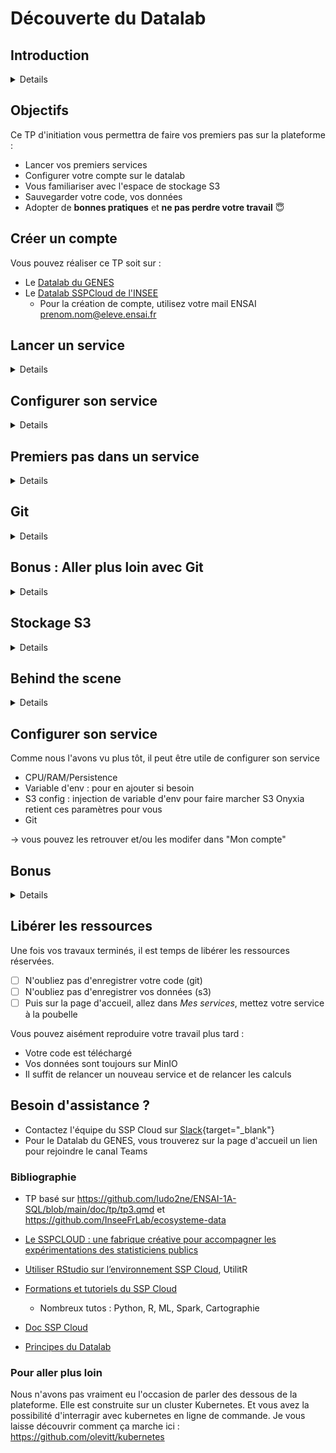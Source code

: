 
# Découverte du Datalab

## Introduction 
<details>
Le Datalab permet aux statisticiens de découvrir, d'expérimenter, d'apprendre, de se former aux outils de la data.

### Pourquoi un Datalab ? 
#### Une réponse à un besoin
Dans le monde professionnel, plusieurs problèmes se posent au statisticien :

- sa machine n'est pas assez puissante
- des problèmes de réplicabilité (le fameux ça marche sur mon ordi!)
- besoin de connaissances spécifiques pour installer des logiciels
...

À l'INSEE, un projet est né pour pallier à ce besoin : [Onyxia](https://www.onyxia.sh/). L'Insee met une instance de ce projet à disposition des administrations publiques et écoles : le [SSP Cloud](https://datalab.sspcloud.fr/).
Vous avez également accès à une seconde instance d'Onyxia gérée par le GENES. N'hésitez pas à créer un compte sur ces deux plateformes. Ces instances sont administrées par différentes équipes et proposent une offre de service différente. En cas de problème vous avez différents canaux de communication :
pour le sspcloud : il faudra vous créer un compte slack
pour l'instance du denes: vous avez un canal teams dédié

A noter, tout le [code](https://github.com/InseeFrLab/onyxia). est opensource (ie: droit en lecture, libre redistribution du code, modification du code et utilisation du code). Ainsi, n'importe qui peut installer son propre datalab en se basant sur Onyxia ! 

#### Des concepts
Derrière Onyxia se cachent plusieurs concepts: l'utilisation de technologies cloud natives, avoir une infrastructures qui permet d'avoir des ressources de calculs (CPU, RAM, GPU) et de stockage à disposition, avoir une interface graphique pour simplifier la vie des utilisateurs... Grâce à Onyxia, un data scientists n'a pas besoin de connaissances spécifiques (Docker, Kubernetes, Helm, S3... ) pour obtenir un environnement de travail fonctionnel. La plateforme se présente comme un bac à sable et permet notamment de tester de nouvelles technologies et de se former en se concentrant sur le contenu plutôt que sur la configuration d'un environnement de travail. D'ailleurs vous utiliserez les datalabs au cours de vos prochains tp :)
Les datalabs donnent aux utilisateurs la possibilité de lancer de nombreux services préconfigurés à la demande (Jupyter, Rstudio, VSCode, PostgreSQL... et pleins d'autres n'hésitez pas à regarder !) avec une puissance de calcul adaptée aux besoins.
L'utilisateur n'a pas besoin de connaissances spécifiques pour lancer un service mais s'il le désire, il peut se former : toutes les commandes que vous pourriez exécuter en ligne de commande sont visibles dans l'interface. 
Les choix faits dans Onyxia sont conditionnés par le fait qu'il ne faut pas s'enfermer, le but est de rendre le logiciel facultatif. L'idée étant qu'il ne faut pas s'enfermer dans un choix technologique ni qu'il soit couteux d'en sortir.

:warning:
Ne déposez *jamais* de données sensibles sur le sspcloud ou l'instance du GENES ! D'ailleurs, il n'y a aucune garantie de service sur le sspcloud : la plateforme peut tomber en panne, il peut y avoir des attaques... donc soyez vigilants à vos usages.

Pour les fonctionnaires, une autre instance nommée LS3 (accessible en interne et coupée d'internet) permet l'utilisation de données sensibles.
Pour les ingénieurs, vous retrouverez peut-être d'autres instances d'onyxia sur vos futurs postes ;) 

NB: On distinguera 3 notions primordiales au cours du tp : l'environnement d'exécution du code, le stockage des données et la sauvegarde du code

</details>

## Objectifs 

Ce TP d'initiation vous permettra de faire vos premiers pas sur la plateforme :
 
- Lancer vos premiers services  
- Configurer votre compte sur le datalab  
- Vous familiariser avec l'espace de stockage S3  
- Sauvegarder votre code, vos données  
- Adopter de **bonnes pratiques** et **ne pas perdre votre travail** 😇

## Créer un compte

Vous pouvez réaliser ce TP soit sur :

- Le [Datalab du GENES](https://onyxia.lab.groupe-genes.fr/)
- Le [Datalab SSPCloud de l'INSEE](https://datalab.sspcloud.fr/)
  - Pour la création de compte, utilisez votre mail ENSAI prenom.nom@eleve.ensai.fr

## Lancer un service
<details>

### Différents catalogues de services

- [ ] Allez dans `Catalogue de services`

Vous trouverez différents catalogues : que ce soit pour les environnements de développement intéractifs (IDE), les bases de données, de la datavisualisation...
Cette année vous vous servirez principalement des services IDE et bases de données. Mais n'hésitez pas à faire un tour sur les autres catalogues tout au long de votre scolarité !

### Un premier service

- [ ] Sélectionnez le service de votre choix *Vscode-python* ou *Jupyter-python* puis cliquez sur `Lancer`

Vous obtiendrez un formulaire vous laissant de multiples options pour configurer votre service. Pour une expérience "de base", ne les modifiez pas et cliquez sur "lancer".
Attendez quelques secondes le temps que le service se lance. Lisez bien la note qui s'affiche à l'écran ! Elle contient des informations essentielles comme vos identifiants de connection par exemple.  

- [ ] Cliquez pour copier le mot de passe
- [ ] Cliquez sur `Ouvrir le service` :rocket:
  - password : collez le mot de passe

Votre service s'ouvre. Vous pouvez alors commencer à coder 😄
</details>

## Configurer son service
<details>

Maintenant que nous savons lancer un service, revenons un petit peu en arrière et intéressons nous au formulaire présent lors du lancement du service. (Onglet 'Catalogue de services' et sélectionner un service vscode-python par exemple)

* Onglet *Service* : Ici, vous disposez de la possibilité de choisir la version de python que vous souhaitez utiliser

* Onglet *Resources(CPU/RAM)* : vous choisissez les ressources dont disposera votre service. Notamment, vous choisissez les ressources qui seront garanties au lancement du service (requests) et les ressources qui pourront être utilisées au maximum par votre service (limits).  
CPU (processeur) : il s'agit de la puissance de calcul allouée au service. Les CPU exécutent les instructions (ouvrir un programme, calculer, afficher des résulats) 
RAM (mémoire vive): il s'agit de la mémoire de travail du service, elle garde temporairement ce que le service utilise pendant l'exécution: les dataframes, modèles, images... Elle n’est pas persistante : si le service s’arrête, la RAM est vidée (les fichiers survivent s’ils sont sur le volume persistant).

* Onglet *Configuration for persistence* : détermine la taille du disque de travail “qui survit” quand le service est "fermé". Sans persistance, les services tournent dans des conteneurs éphémères : tout ce qui est seulement dedans peut disparaître à l’arrêt. Avec la persistance, un volume de stockage est attaché à ta session et conserve tes fichiers jusqu'à la désinstallation du service.
</details>

## Premiers pas dans un service
<details>

- [ ] Créez un Notebook Python (fichier .ipynb)
- [ ] Vérifiez que tout fonctionne bien, écrivez et exécutez une fonction python de votre choix, créez des dossiers, des fichiers, les renommer, supprimer, déplacer...

Un terminal est un outil qui vous permet de communiquer avec votre machine en lignes de commande. Ainsi, vous écrivez des commandes (instructions) dans une fenêtre que la machine exécutera. Vous pouvez donc utiliser un terminal pour exécuter du code, manager vos fichiers, installer des outils, des packages, ...  

Sur le sspcloud, le terminal utilise Bash (un des langages les plus courants). Apprendre quelques commandes de base vous simplifiera la vie.

- [ ]  Ouvrir un terminal : dans le menu, View → Terminal 
  - savoir où vous vous situez: `pwd` (print work directory)
  - lister les fichiers : `ls` (list)
  - créer un dossier : `mkdir mon-dossier` (make directory)
  - se déplacer dans le fichier : cd `mon-dossier` (change directory)
  - créer un fichier : `touch mon-fichier`
  - suprimer un fichier: `rm mon-fichier` (remove)
  - installer un package : `uv add my-package`, `pip install my-package` ...

- [ ] Fermer la fenêtre, fermer le navigateur... Pas de panique, retrouvez votre service (dans le volet "Mes services" sur le datalab)

Imaginons que vous aviez des tâches spécifiques à réaliser et que votre travail est fini, vous supprimez votre service. Cela libère les ressources de calcul réservées. Où est votre code ?  💥 perdu, disparu, irrécupérable...

- [ ] Supprimer votre service
- [ ] Constater que le front cesse de fonctionner et ... que ce que vous aviez fait est perdu pour toujours

Pas de solution miracle, si ça vous arrive, il faudra tout recommencer. Comment éviter ça ? En sauvegardant votre code et vos données. 

Une option très rhébarbative et encourageant les erreurs serait de vous faire télécharger vos fichiers. Mais c'est très pénible surtout quand vous commencez à avoir beaucoup de fichiers et pleins de versions différentes.
Nous allons donc utiliser un outil dédié à la gestion de versions de code: git. Cet outils est d'autant plus utile qu'il facilite la collaboration sur un projet.
</details>

## Git
<details>

Git est un outil de gestion de versions. Vous l'utiliserez en complément d'une forge telle que [github](https://github.com/) ou [gitlab](https://about.gitlab.com/fr-fr/) qui permettra de stocker votre code. Git vous permettra d'avoir une gestion propre de vos fichiers et de naviguer dans l'historique de votre code, voir les modifications apportées au fil du temps etc. 
Vous aurez bientôt un cours dédié à git donc on ne rentrera pas dans les détails ici. 

NB : Le repo cloné dans la suite du tp est public et donc accessible à tous. Il se peut que vous ayez parfois besoin de travailler sur des repos privés. Il vous faudra donc renseigner un token qui permettra de vous authentifier. Pour vous éviter d'avoir à renseigner vos credentials à chaque fois que vous aurez besoin de vous authentifier, vous avez la possibilité de renseigner vos informations de connexion au sein du datalab dans l'onglet "Mon compte" > "Git". Les credentials définis seront alors injectés dans vos services sous forme de variable d'environnement.

- [ ] Se rendre dans l'onglet "Mon compte" puis l'onglet "Git"
Bonus : Ajouter ses données d'authentification et faire ses premiers pas avec git, voir la partie *bonus: aller plus loin avec git* ou la [doc relative à la configuration de git sur le sspcloud](https://docs.sspcloud.fr/content/version-control.html#cr%C3%A9er-un-jeton-dacc%C3%A8s-token)

- [ ] Cloner le repo du TP
- [ ] Afficher les différentes contributions 

Dans un terminal, effectuer les commandes suivantes : 
```
git clone <le TP> # Vous obtenez une copie du code dans un dossier correspondant au nom du projet cloné
cd <le TP> # Vous vous déplacez au sein du dossier contenant le code
git log --oneline
```
Vous venez de créer une copie en local du repo distant et d'afficher l'historique des contributions au projet

NB: Il est aussi possible de réaliser ces étapes en passant par l'interface (*Source Control* symbole sur la gauche avec des branches)

- [ ] Configurer un nouveau service à son lancement (onglet "Git") pour que le repo soit cloné directement 

Comment synchroniser ce que vous avez en local ? et à distance ? La réponse début octobre. Et si vous êtes curieux, n'hésitez pas à [lire "le tuto" & les "formations" sur le sujet](https://www.sspcloud.fr/catalog?path=Bonnes%E2%90%A3pratiques%E2%90%A3de%E2%90%A3d%C3%A9veloppement%E2%90%A3avec%E2%90%A3Git%E2%90%A3et%E2%90%A3R) et à faire la partie bonus suivante.


</details>

## Bonus : Aller plus loin avec Git 
<details>

### Générer un token GitHub

Si vous avez déjà généré et déclaré un jeton GitHub, inutile de refaire ces 2 étapes.

- [ ] Connectez-vous à votre compte GitHub
- [ ] Allez dans settings :arrow_right: Developer settings :arrow_right: Personal access tokens :arrow_right: Tokens (classic)
- [ ] Générez un [nouveau jeton classique](https://github.com/settings/tokens/new)
  - Renseigner : 
    - nom du token : Datalab GENES
    - date d'expiration :arrow_right: Custom :arrow_right: 1 an
  - :white_check_mark: Cochez repo
  - Cliquez sur [Generate token]{.green-button}
  - Copiez ce jeton commençant par `ghp_` et gardez le précieusement de côté quelques minutes

:warning: 
- Ce jeton ne sera visible qu'une seule fois
- si vous le perdez ou s'il est expiré, il faut en générer un nouveau


### Déclarer votre jeton

GitHub vous a fournit un jeton. Il faut maintenant le déclarer sur le Datalab :

- [ ] Allez dans `Mon Compte` :arrow_right: Onglet `Git`
- [ ] Renseignez les informations suivantes 
  - nom d'utilisateur Git 
  - mail (celui utilisé pour votre compte GitHub)
- [ ] Collez votre token

Vous pouvez maintenant échanger du code entre les services du Datalab et vos dépôts GitHub. :tada:


### Dépôt pour le code

Avant de créer un service, nous allons créer un dépôt GitHub qui permettra de sauvegarder votre code.

- [ ] Dans GitHub, créer un [nouveau Repository](https://github.com/new)
  - Repository name : TP-datalab
  - Private
  - :white_check_mark: Cochez *Add a README file*
  - .gitignore template : Python
  - [Create Repository]{.green-button}
- [ ] Sur la page de votre repo, cliquez sur le bouton [Code]{.green-button}
- [ ] Copiez l'adresse *https* du repo


### Branchez votre service sur un répo

Lors du lancement d'un *Service*, vous pouvez vous brancher sur un répo git. Ainsi le contenu de votre dépôt sera importé dans votre service.

Vous pourrez alors utiliser le code de votre dépôt et éventuellement le mettre à jour en effectuant un *push*.

Lancez un service *Jupyter Notebook*

- [ ] Ouvrez la Configuration
  - De nombreux onglets permettent de configurer votre service
  - Service : possibilité d'utiliser une autre image Docker
  - Resources : choisir CPU et RAM
  - Init : script à lancer au démarrage
- [ ] Allez dans l'onglet `Git` et collez l'adresse *https* du repo dans la case *Repository url*
- [ ] `Lancez` le service, puis attendez quelques secondes


### Sauver son code

- [ ] Sur Jupyter, ouvrez un terminal
  - File :arrow_right: New :arrow_right: Terminal
- [ ] Positionnez-vous dans le repo : `cd /home/onyxia/work/TP-datalab/`
- [ ] `git status` pour voir l'état actuel
  - le fichier *ex0.ipynb* doit apparaître dans les *Untracked files*
- [ ] Ajoutez ce fichier à l'index
- [ ] Créez un commit
- [ ] Poussez ce commit vers votre dépôt distant (GitHub)
  - Vous pouvez vérifier sur GitHub que votre fichier *ex0.ipynb* est bien présent

- `git add .` ## Attention, à utliser avec précaution
- `git commit -m "création fichier tp"`
- `git push`


Vous savez désormais lancer des services et enregistrer votre code. Mais en tant que data scientist le coeur de métier ce sont... les données !
Comment les importer et les sauvegarder après des traitements informatiques ?

</details>

## Stockage S3
<details>

Les datalabs vous proposent de stocker vos données sur un espace dédié à cet effet en utilisant S3 (Simple Storage System). S3 est un **protocole de stockage objet** dérivé du service initialement offert par le cloud provider AWS.  

Vous aurez toujours besoin des deux éléments suivants : 
- URL de base du serveur S3 hébergé sur le sspcloud : https://minio.lab.sspcloud.fr  
- Nom du bucket auquel vous souhaitez accéder; si vous souhaitez accéder à votre bucket personnel, il s'agit de votre nom d'utilisateur sur le sspcloud 

Un bucket correspond en gros à un dossier à la racine du serveur S3. Les buckets permettent de séparer les usages, les permissions, les quotas ... En fonction du serveur S3 que vous utilisez et des permissions que vous avez, vous pouvez avoir accès à tout ou partie d'un ou plusieurs buckets.

### Authentification

A part pour l'accès aux données explicitement rendues publiques (la gestion de la visibilité et des permissions sur les fichiers se fait en général via un système de policies qui n'est pas abordé ici), il faudra des informations d'authentification (credentials) pour communiquer avec l'API s3.  
Ces credentials sont constitués d'un duo `access key` & `secret key` (login / mot de passe) pour les comptes de service et d'un trio `access key`, `secret key`, `session token` pour les identités temporaires (credentials personnels, expirant au bout d'un certain temps).  

Pourront être utilisées les variables d'environnements suivantes, généralement reconnues par les bibliothèques standards S3 :

AWS_ACCESS_KEY_ID=my_access_key
AWS_SECRET_ACCESS_KEY=my_secret_key
AWS_SESSION_TOKEN = my_session_token
ENDPOINT_URL = s3_endpoint

Pour récupérer vos informations d'authentification, vous pouvez vous rendre sur 
- SSPCLOUD : onglet my account > Connect to storage et sélectionner `shell environment variable`

### Un client pour communiquer avec S3

Afin de simplifier les intéractions avec l'API S3, nous allons utiliser un client s3. 

Des exemples de clients s3 en ligne de commande :  

- [mc](https://min.io/docs/minio/linux/reference/minio-mc.html) (minIO Client) : compatible pour tout service compatible s3
- [aws cli](https://aws.amazon.com/cli/) : outil officiel pour intéragir avec Amazon S3

Il existe évidemment des interfaces graphiques ainsi que des bibliothèques (SDK) pour tous les langages.  
Vous êtes libres d'utiliser le client S3 de votre choix, en fonction de vos préférences.  
Dans la suite on illustrera à partir du client `mc` préconfiguré sur le datalab.  


### Cas d'usages et limites  

S3 (et plus généralement le stockage objet) est parfait pour un certain nombre d'usages mais pas tous.  
Les principales limitations sont les suivantes :  

- **L'écriture partielle n'est pas possible** : un fichier ne peut pas être modifié. La moindre modification (y compris renommage) correspond à la réécriture complète du fichier  
- **La latence est plus forte que pour un stockage block / fichiers classique** : il n'est donc pas adapté pour des systèmes ayant besoin d'une latence faible comme les bases de données relationnelles  

Du coup on en tire quelques leçons :  

- Write once, read many (WORM): S3 est particulièrement adapté à ce pattern. Parfait pour les backups, les logs, les ressources statiques, la diffusion des repertoires
- S3 n'a pas vocation à remplacer entièrement les stockages block / fichiers existants mais à venir en complément pour les bons cas d'usage

#### Aller plus loin 

https://github.com/InseeFrLab/ecosysteme-data/tree/main/source/s3
https://docs.sspcloud.fr/content/storage.html
https://pythonds.linogaliana.fr/content/modern-ds/s3.html#les-donn%C3%A9es-sur-le-cloud


#### Revenons au TP
Lorsque l'on travaille dans le cloud, il est essentiel de **séparer les données des programmes** pour :

- mieux gérer les ressources
- renforcer la sécurité en limitant les accès et les permissions
- permettre une scalabilité indépendante des composants
- Un même code peut tourner sur plusieurs jeux de données. 

### Votre bucket
Un **bucket** est un conteneur dans lequel on stocke des objets (fichiers et métadonnées) dans des systèmes de stockage de type cloud. Il facilite l'organisation, la gestion des permissions et l'accès aux données.

Lors de votre création de compte, un bucket est créé avec votre nom d'utilisateur. Dans ce bucket, vous pouvez :

- créer / supprimer des dossiers
- importer / supprimer des fichiers

Vous avez plusieurs possibilités pour gérer votre stockage :

- Depuis le Datalab, onglet *Mes fichiers*
- Depuis un terminal avec un client comme le client Minio `mc`


### Stocker vos fichiers

- [ ] Téléchargez ce fichier [parquet](data/my-file.parquet)

Ensuite, allez sur la page d'accueil du Datalab :

- [ ] Allez dans `Mes fichiers`
- [ ] Créez un dossier `initiation` par exemple (organiser vos données comme vous le souhaitez !)
- [ ] Téléversez votre fichier *parquet* dans le dossier `initiation`

Vous remarquerez à droite, un encadré vert avec des lignes de commande du type `mc cp my-file.parquet s3/<username>/initiation/my-file.parquet`.

Ce sont des commandes pour interagir avec votre stockage depuis un terminal (voir ci-après).

Cependant, vous pouvez extraire de ces commandes une information intéressante : le chemin vers votre fichier : `s3/<username>/initiation/my-file.parquet`.

- [ ] Visualisez les données grâce à l'explorateur de données 

### Client MinIO

Le [client MinIO](https://min.io/docs/minio/linux/reference/minio-mc.html) `mc` installé, configuré et utilisable depuis le terminal permet également d'interagir avec vos fichiers.

Ouvrez un terminal (File :arrow_right: New :arrow_right: Terminal):

- [ ] `mc ls s3/<username>/` : pour lister le contenu de votre dossier
- [ ] `mc cp s3/<username>/initiation/my-file.parquet .` : pour copier le fichier depuis s3 dans votre dossier courant 
  - le fichier apparait dans votre explorer
- [ ] Supprimez ce fichier car importer les fichiers de données dans son espace de travail n'est pas une bonne pratique : `rm my-file.parquet`

La commande `mc --help` liste toutes les commandes possibles (ESPACE pour défiler, CTRL+C pour sortir)


### Utiliser des données

Sur la page d'accueil du Datalab :

- [ ] Allez dans `Mon Compte`, puis dans l'onglet `Connexion au Stockage`

Vous trouverez ici des informations pour vous connecter au stockage selon le language que vous utilisez : Python, R...
D'ailleurs pour chaque langage, il y a même plusieurs packages qui font le job. Par exemple *s3fs* ou *boto3* pour Python.

Retournez dans votre service Notebook Jupyter :

- [ ] Créez un nouveau Notebook
  - vous pouvez par exemple le nommer `S3.ipynb`
- [ ] Créer des cellules, puis collez, comprenez et exécutez les blocs de code ci-dessous.

Commencez par importer les packages nécessaires et récupérer les valeurs des variables d'environnement pour pouvoir vous connecter à votre stockage.

```python
import os

s3_endpoint = f'https://{os.environ["AWS_S3_ENDPOINT"]}'
s3_access_key = os.environ["AWS_ACCESS_KEY_ID"]
s3_secret_access_key = os.environ["AWS_SECRET_ACCESS_KEY"]
s3_session_token = os.environ["AWS_SESSION_TOKEN"]
s3_region = os.environ["AWS_DEFAULT_REGION"]

```

:warning:
Les clés et les jetons ont une durée de vie limitée. Si vous laissez votre service ouvert trop longtemps (à éviter !), vos clés et jetons pourraient être expirés.
Dans ce cas, vous devrez recharger des nouvelles valeurs (voir Mon Compte > Connexion au Stockage).

Définissez le chemin où se trouve votre fichier et lisez le avec pandas.

Rappel : Vous ne devriez jamais écrire vos mots de passe dans le code, utilisez des variables d'environnement à la place !  


De plus, les noms de ces variables d'environnement correspondent aux variables reconnues par la plupart des librairies. Ainsi, pour lire un fichier csv, il vous suffit d'écrire le code suivant :

```python
df = pd.read_csv("s3://inesh/diffusion/airports_fr.csv")

```
Si vos services n'étaient pas correctement configurés, vous devriez plutôt écrire le code suivant :

```python

import os, pandas as pd

storage_opts = {
    "key": os.environ["AWS_ACCESS_KEY_ID"],
    "secret": os.environ["AWS_SECRET_ACCESS_KEY"],
    "token": os.environ.get("AWS_SESSION_TOKEN"), 
    "client_kwargs": {
        "region_name": "eu-west-1",
        "endpoint_url": "https://minio.lab.sspcloud.fr"
    }
}
df = pd.read_csv("s3://inesh/diffusion/airports_fr.csv", storage_options=storage_opts)

```

Ou bien, en créant un filesystem:

```python
import os, s3fs, pandas as pd

# Create filesystem object
S3_ENDPOINT_URL = "https://" + os.environ["AWS_S3_ENDPOINT"]
fs = s3fs.S3FileSystem(client_kwargs={'endpoint_url': S3_ENDPOINT_URL})

# Lister les objets d'un bucket
fs.ls("donnees-insee")

# Importer des données

BUCKET = "donnees-insee"
FILE_KEY_S3 = "diffusion/BPE/2019/BPE_ENS.csv"
FILE_PATH_S3 = BUCKET + "/" + FILE_KEY_S3

with fs.open(FILE_PATH_S3, mode="rb") as file_in:
    df_bpe = pd.read_csv(file_in, sep=";")

# Exporter des données

BUCKET_OUT = "<mon_bucket>"
FILE_KEY_OUT_S3 = "mon_dossier/BPE_ENS.csv"
FILE_PATH_OUT_S3 = BUCKET_OUT + "/" + FILE_KEY_OUT_S3

with fs.open(FILE_PATH_OUT_S3, 'w') as file_out:
    df_bpe.to_csv(file_out)

```

Dans tous les cas, votre **guide de survie** pour lire des données (autre qu'une bonne recherche google) se trouve ici : https://www.sspcloud.fr/document?path=SSPCloud%E2%90%A3Documentation%E2%80%BAUsing%E2%90%A3the%E2%90%A3Datalab%E2%80%BAData%E2%90%A3storage


### Données d'autres utilisateurs

Ce fichier est stocké sur le bucket d'un autre utilisateur à l'adresse suivante :

- SSP Cloud : `s3://inesh/diffusion/airports_fr.parquet`

Malheureusement, la fonctionnalité n'est pas encore implémentée sur le Datalab du GENES. Les dossiers *diffusion* de chaque utilisateur ne sont pas accessibles en lecture. Il faudra les rendre accessibles soi-même.

À la racine de votre Bucket, vous pouvez créer un dossier nommé `diffusion`.

Vous pourrez alors stocker à l'intérieur les dossiers et fichiers que vous souhaitez partager aux autres utilisateurs. Ils auront un droit d'accès en lecture sur votre dossier *diffusion*.

De la même façon, vous pouvez rendre un fichier accessible aux autres utilisateurs depuis l'interface (symbole oeil) ou en ligne de commande en utilisant mc et obtenir un lien de téléchargement.


### Exportez vos résultats vers MinIO

Vous pouvez également exporter vos fichiers vers S3.

Nous allons utiliser ici la librairie [s3fs](https://s3fs.readthedocs.io/).

- [ ] utilisez le code suivant en veillant à bien rempacer le nom du bucket, l'emplement où vous souhaitez écrire votre fichier.

```python
import os, s3fs

# Create filesystem object
S3_ENDPOINT_URL = "https://" + os.environ["AWS_S3_ENDPOINT"]
fs = s3fs.S3FileSystem(client_kwargs={'endpoint_url': S3_ENDPOINT_URL})

BUCKET_OUT = "<mon_bucket>"
FILE_KEY_OUT_S3 = "initiation/output.csv"
FILE_PATH_OUT_S3 = BUCKET_OUT + "/" + FILE_KEY_OUT_S3


# Exemple si on souhaite exporter le dataframe df_bpe
with fs.open(FILE_PATH_OUT_S3, 'w') as file_out:
    df_bpe.to_csv(file_out)
```

- [ ] Sur le Datalab, allez dans `Mes fichiers` > `initiation`
  - le fichier *output.csv* a été généré
  - rafraichissez la page si besoin
- [ ] Double-cliquez sur ce fichier pour en avoir un aperçu



#### Un dernier exemple : TODO A FINALISER

``` python
  import pandas
  df = pandas.read_csv('FD_INDREG_2015.txt', sep=';', nrows=10)
  df.to_csv('FD_LOGEMT_2015_first_10.csv', sep=',')

read_csv charge en mémoire (BTW : mémoire vs disque) permettant traitements rapides
to_csv écrit le fichier sur disque

  
time python -c "import pandas; pandas.read_csv('FD_INDREG_2015.txt', sep=';').to_csv('FD_INDREG_2015.csv', sep=',')"


rm FD_INDREG_2015.txt
python
  import pandas
  df = pandas.read_csv('s3://donnees-insee/diffusion/RP/2015/FD_INDREG_2015.txt', sep=';', nrows=10)
-> ça va vite, pas d'espace disque requis
  df.to_csv('s3://bucket/FD_INDREG_2015.csv', sep=',')
```

Vous avez créé un processus réplicable, qui traite un fichier sur S3 et écrit le résultat sur S3

</details>


## Behind the scene
<details>

Onyxia injecte des variables d'environnement afin de vous proposer un environnement préconfiguré.

Pour accéder à ces variables: 
- depuis un terminal 
```
env   #beaucoup beaucoup beaucoup de choses
env | grep AWS    # toutes les variables d'environnement qui contiennent AWS
echo $AWS_ACCESS_KEY_ID   # affiche la valeur de la variable d'environnement
```
- avec python
```python
  import os
  os.environ
```
- avec R 
```r
Sys.getenv()
```
Les variables d'environnement sont accessibles à tous les programmes qui tournent sur le service.
</details>

## Configurer son service 

Comme nous l'avons vu plus tôt, il peut être utile de configurer son service
- CPU/RAM/Persistence
- Variable d'env : pour en ajouter si besoin
- S3 config : injection de variable d'env pour faire marcher S3
Onyxia retient ces paramètres pour vous
- Git

-> vous pouvez les retrouver et/ou les modifer dans "Mon compte"


## Bonus
<details>

### Surveiller son service

- [ ] Sur la page du Datalab, allez dans `Mes services`
- [ ] Cliquez sur le nom du service (Jupyter-python)
- [ ] Cliquez sur `Surveillance externe`

Vous arrivez sur la page de l'outil **Grafana** qui permet d'observer les métriques de votre service.


### Les secrets

::: {.callout-important title="Enigme du Père Fouras" icon="false"}
Plus j'ai de gardiens, moins je suis gardé.

Moins j'ai de gardiens, plus je suis gardé.

Qui suis-je ?
:::

Certains éléments ne doivent pas être diffusés dans votre code (jetons d'accès, mots de passe...).

Pour éviter d'avoir à nettoyer votre code à chaque fois que vous le poussez sur GitHub, le datalab propose de gérer vos secrets.

#### Créer un secret

- [ ] Allez dans *Mes secrets*
- [ ] Créez un `Nouveau secret` nommé *projet_patate*
- [ ] Double-cliquez pour ouvrir ce secret
- [ ] `Ajoutez une variable`
  - Nom : PATATE_TOKEN
  - Valeur : 123456
  - Cliquez sur :white_check_mark: pour valider
- [ ] Ajoutez une autre variable
  - Nom : PATATE_PORT
  - Valeur : 5236
  - Cliquez sur :white_check_mark: pour valider

#### Utiliser dans un service

- [ ] Préparez le lancement d'un service Rstudio
- [ ] Dans la configuration, allez dans l'onglet `Vault`
- [ ] secret : *projet_patate*
- [ ] Lancez le service

Dans votre servives, les deux variables d'environnement ont été créées. 

- [ ] Vérifiez leur présence via le terminal : `env | grep PATATE` ou `echo $PATATE_TOKEN`
- [ ] Ouvrez un notebook et récupérez la valeur de *PATATE_TOKEN*
  ```{.python}
  import os

  token = os.environ["PATATE_TOKEN"]
  print(token)
  ```
- [ ] Une fois que vous avez fini de jouer, supprimez votre service

### Personnaliser son service

- Utiliser un script d'initialisation
- Utilser sa propre image Docker

</details>

## Libérer les ressources 

Une fois vos travaux terminés, il est temps de libérer les ressources réservées.

- [ ] N'oubliez pas d'enregistrer votre code (git)
- [ ] N'oubliez pas d'enregistrer vos données (s3)
- [ ] Puis sur la page d'accueil, allez dans *Mes services*, mettez votre service à la poubelle 

Vous pouvez aisément reproduire votre travail plus tard :

- Votre code est téléchargé
- Vos données sont toujours sur MinIO
- Il suffit de relancer un nouveau service et de relancer les calculs


## Besoin d'assistance ? 

- Contactez l'équipe du SSP Cloud sur [Slack](https://join.slack.com/t/3innovation/shared_invite/zt-1bo6y53oy-Y~zKzR2SRg37pq5oYgiPuA){target="_blank"}
- Pour le Datalab du GENES, vous trouverez sur la page d'accueil un lien pour rejoindre le canal Teams


### Bibliographie 
- TP basé sur https://github.com/ludo2ne/ENSAI-1A-SQL/blob/main/doc/tp/tp3.qmd et https://github.com/InseeFrLab/ecosysteme-data

- [Le SSPCLOUD : une fabrique créative pour accompagner les expérimentations des statisticiens publics](https://hal.science/hal-04263723v1/document)

- [Utiliser RStudio sur l’environnement SSP Cloud](https://book.utilitr.org/01_R_Insee/Fiche_utiliser_Rstudio_SSPCloud.html), UtilitR
- [Formations et tutoriels du SSP Cloud](https://www.sspcloud.fr/formation)
  - Nombreux tutos : Python, R, ML, Spark, Cartographie 
- [Doc SSP Cloud](https://docs.sspcloud.fr/)
- [Principes du Datalab](https://docs.sspcloud.fr/content/principles.html)


### Pour aller plus loin 

Nous n'avons pas vraiment eu l'occasion de parler des dessous de la plateforme. Elle est construite sur un cluster Kubernetes. Et vous avez la possibilité d'interragir avec kubernetes en ligne de commande. Je vous laisse découvrir comment ça marche ici : https://github.com/olevitt/kubernetes


